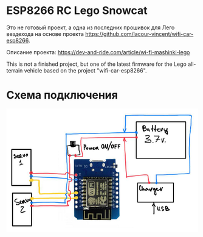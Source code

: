 # ESP8266 RC Lego Snowcat

Это не готовый проект, а одна из последних прошивок для Лего вездехода на основе проекта https://github.com/lacour-vincent/wifi-car-esp8266.

Описание проекта: https://dev-and-ride.com/article/wi-fi-mashinki-lego

This is not a finished project, but one of the latest firmware for the Lego all-terrain vehicle based on the project "wifi-car-esp8266".

# Схема подключения

<p align="center">
    <img src="images/wemos-d1-mini-connect-lego-snowcat.jpg" width="600" >
</p>

